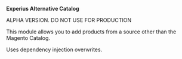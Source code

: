 **Experius Alternative Catalog**

ALPHA VERSION. DO NOT USE FOR PRODUCTION

This module allows you to add products from a source other than the Magento Catalog.

Uses dependency injection overwrites.